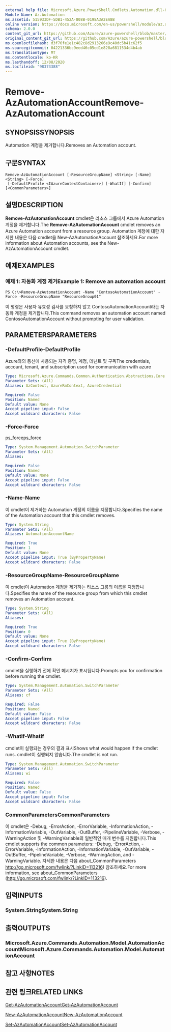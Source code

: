 ```yaml
---
external help file: Microsoft.Azure.PowerShell.Cmdlets.Automation.dll-Help.xml
Module Name: Az.Automation
ms.assetid: 515933DF-5DB1-452A-808B-0198A3A2EA8B
online version: https://docs.microsoft.com/en-us/powershell/module/az.automation/remove-azautomationaccount
schema: 2.0.0
content_git_url: https://github.com/Azure/azure-powershell/blob/master/src/Automation/Automation/help/Remove-AzAutomationAccount.md
original_content_git_url: https://github.com/Azure/azure-powershell/blob/master/src/Automation/Automation/help/Remove-AzAutomationAccount.md
ms.openlocfilehash: d3f76fe1e1c482c8d2913266e9c40dc5b41c62f5
ms.sourcegitcommit: 04221336bc9eed46c05ed1e828a6811534d4b4ab
ms.translationtype: MT
ms.contentlocale: ko-KR
ms.lasthandoff: 12/08/2020
ms.locfileid: "98373388"
---
```

# <span data-ttu-id="59d87-101">Remove-AzAutomationAccount</span><span class="sxs-lookup"><span data-stu-id="59d87-101">Remove-AzAutomationAccount</span></span>

## <span data-ttu-id="59d87-102">SYNOPSIS</span><span class="sxs-lookup"><span data-stu-id="59d87-102">SYNOPSIS</span></span>
<span data-ttu-id="59d87-103">Automation 계정을 제거합니다.</span><span class="sxs-lookup"><span data-stu-id="59d87-103">Removes an Automation account.</span></span>

## <span data-ttu-id="59d87-104">구문</span><span class="sxs-lookup"><span data-stu-id="59d87-104">SYNTAX</span></span>

```
Remove-AzAutomationAccount [-ResourceGroupName] <String> [-Name] <String> [-Force]
 [-DefaultProfile <IAzureContextContainer>] [-WhatIf] [-Confirm] [<CommonParameters>]
```

## <span data-ttu-id="59d87-105">설명</span><span class="sxs-lookup"><span data-stu-id="59d87-105">DESCRIPTION</span></span>
<span data-ttu-id="59d87-106">**Remove-AzAutomationAccount** cmdlet은 리소스 그룹에서 Azure Automation 계정을 제거합니다.</span><span class="sxs-lookup"><span data-stu-id="59d87-106">The **Remove-AzAutomationAccount** cmdlet removes an Azure Automation account from a resource group.</span></span>
<span data-ttu-id="59d87-107">Automation 계정에 대한 자세한 내용은 다음 cmdlet을 New-AzAutomationAccount 참조하세요.</span><span class="sxs-lookup"><span data-stu-id="59d87-107">For more information about Automation accounts, see the New-AzAutomationAccount cmdlet.</span></span>

## <span data-ttu-id="59d87-108">예제</span><span class="sxs-lookup"><span data-stu-id="59d87-108">EXAMPLES</span></span>

### <span data-ttu-id="59d87-109">예제 1: 자동화 계정 제거</span><span class="sxs-lookup"><span data-stu-id="59d87-109">Example 1: Remove an automation account</span></span>
```
PS C:\>Remove-AzAutomationAccount -Name "ContosoAutomationAccount" -Force -ResourceGroupName "ResourceGroup01"
```

<span data-ttu-id="59d87-110">이 명령은 사용자 유효성 검사를 요청하지 않고 ContosoAutomationAccount라는 자동화 계정을 제거합니다.</span><span class="sxs-lookup"><span data-stu-id="59d87-110">This command removes an automation account named ContosoAutomationAccount without prompting for user validation.</span></span>

## <span data-ttu-id="59d87-111">PARAMETERS</span><span class="sxs-lookup"><span data-stu-id="59d87-111">PARAMETERS</span></span>

### <span data-ttu-id="59d87-112">-DefaultProfile</span><span class="sxs-lookup"><span data-stu-id="59d87-112">-DefaultProfile</span></span>
<span data-ttu-id="59d87-113">Azure와의 통신에 사용되는 자격 증명, 계정, 테넌트 및 구독</span><span class="sxs-lookup"><span data-stu-id="59d87-113">The credentials, account, tenant, and subscription used for communication with azure</span></span>

```yaml
Type: Microsoft.Azure.Commands.Common.Authentication.Abstractions.Core.IAzureContextContainer
Parameter Sets: (All)
Aliases: AzContext, AzureRmContext, AzureCredential

Required: False
Position: Named
Default value: None
Accept pipeline input: False
Accept wildcard characters: False
```

### <span data-ttu-id="59d87-114">-Force</span><span class="sxs-lookup"><span data-stu-id="59d87-114">-Force</span></span>
<span data-ttu-id="59d87-115">ps_force</span><span class="sxs-lookup"><span data-stu-id="59d87-115">ps_force</span></span>

```yaml
Type: System.Management.Automation.SwitchParameter
Parameter Sets: (All)
Aliases:

Required: False
Position: Named
Default value: None
Accept pipeline input: False
Accept wildcard characters: False
```

### <span data-ttu-id="59d87-116">-Name</span><span class="sxs-lookup"><span data-stu-id="59d87-116">-Name</span></span>
<span data-ttu-id="59d87-117">이 cmdlet이 제거하는 Automation 계정의 이름을 지정합니다.</span><span class="sxs-lookup"><span data-stu-id="59d87-117">Specifies the name of the Automation account that this cmdlet removes.</span></span>

```yaml
Type: System.String
Parameter Sets: (All)
Aliases: AutomationAccountName

Required: True
Position: 1
Default value: None
Accept pipeline input: True (ByPropertyName)
Accept wildcard characters: False
```

### <span data-ttu-id="59d87-118">-ResourceGroupName</span><span class="sxs-lookup"><span data-stu-id="59d87-118">-ResourceGroupName</span></span>
<span data-ttu-id="59d87-119">이 cmdlet이 Automation 계정을 제거하는 리소스 그룹의 이름을 지정합니다.</span><span class="sxs-lookup"><span data-stu-id="59d87-119">Specifies the name of the resource group from which this cmdlet removes an Automation account.</span></span>

```yaml
Type: System.String
Parameter Sets: (All)
Aliases:

Required: True
Position: 0
Default value: None
Accept pipeline input: True (ByPropertyName)
Accept wildcard characters: False
```

### <span data-ttu-id="59d87-120">-Confirm</span><span class="sxs-lookup"><span data-stu-id="59d87-120">-Confirm</span></span>
<span data-ttu-id="59d87-121">cmdlet을 실행하기 전에 확인 메시지가 표시됩니다.</span><span class="sxs-lookup"><span data-stu-id="59d87-121">Prompts you for confirmation before running the cmdlet.</span></span>

```yaml
Type: System.Management.Automation.SwitchParameter
Parameter Sets: (All)
Aliases: cf

Required: False
Position: Named
Default value: False
Accept pipeline input: False
Accept wildcard characters: False
```

### <span data-ttu-id="59d87-122">-WhatIf</span><span class="sxs-lookup"><span data-stu-id="59d87-122">-WhatIf</span></span>
<span data-ttu-id="59d87-123">cmdlet이 실행되는 경우의 결과 표시</span><span class="sxs-lookup"><span data-stu-id="59d87-123">Shows what would happen if the cmdlet runs.</span></span>
<span data-ttu-id="59d87-124">cmdlet이 실행되지 않습니다.</span><span class="sxs-lookup"><span data-stu-id="59d87-124">The cmdlet is not run.</span></span>

```yaml
Type: System.Management.Automation.SwitchParameter
Parameter Sets: (All)
Aliases: wi

Required: False
Position: Named
Default value: False
Accept pipeline input: False
Accept wildcard characters: False
```

### <span data-ttu-id="59d87-125">CommonParameters</span><span class="sxs-lookup"><span data-stu-id="59d87-125">CommonParameters</span></span>
<span data-ttu-id="59d87-126">이 cmdlet은 -Debug, -ErrorAction, -ErrorVariable, -InformationAction, -InformationVariable, -OutVariable, -OutBuffer, -PipelineVariable, -Verbose, -WarningAction 및 -WarningVariable의 일반적인 매개 변수를 지원합니다.</span><span class="sxs-lookup"><span data-stu-id="59d87-126">This cmdlet supports the common parameters: -Debug, -ErrorAction, -ErrorVariable, -InformationAction, -InformationVariable, -OutVariable, -OutBuffer, -PipelineVariable, -Verbose, -WarningAction, and -WarningVariable.</span></span> <span data-ttu-id="59d87-127">자세한 내용은 다음 about_CommonParameters http://go.microsoft.com/fwlink/?LinkID=113216) 참조하세요.</span><span class="sxs-lookup"><span data-stu-id="59d87-127">For more information, see about_CommonParameters (http://go.microsoft.com/fwlink/?LinkID=113216).</span></span>

## <span data-ttu-id="59d87-128">입력</span><span class="sxs-lookup"><span data-stu-id="59d87-128">INPUTS</span></span>

### <span data-ttu-id="59d87-129">System.String</span><span class="sxs-lookup"><span data-stu-id="59d87-129">System.String</span></span>

## <span data-ttu-id="59d87-130">출력</span><span class="sxs-lookup"><span data-stu-id="59d87-130">OUTPUTS</span></span>

### <span data-ttu-id="59d87-131">Microsoft.Azure.Commands.Automation.Model.AutomationAccount</span><span class="sxs-lookup"><span data-stu-id="59d87-131">Microsoft.Azure.Commands.Automation.Model.AutomationAccount</span></span>

## <span data-ttu-id="59d87-132">참고 사항</span><span class="sxs-lookup"><span data-stu-id="59d87-132">NOTES</span></span>

## <span data-ttu-id="59d87-133">관련 링크</span><span class="sxs-lookup"><span data-stu-id="59d87-133">RELATED LINKS</span></span>

[<span data-ttu-id="59d87-134">Get-AzAutomationAccount</span><span class="sxs-lookup"><span data-stu-id="59d87-134">Get-AzAutomationAccount</span></span>](./Get-AzAutomationAccount.md)

[<span data-ttu-id="59d87-135">New-AzAutomationAccount</span><span class="sxs-lookup"><span data-stu-id="59d87-135">New-AzAutomationAccount</span></span>](./New-AzAutomationAccount.md)

[<span data-ttu-id="59d87-136">Set-AzAutomationAccount</span><span class="sxs-lookup"><span data-stu-id="59d87-136">Set-AzAutomationAccount</span></span>](./Set-AzAutomationAccount.md)


